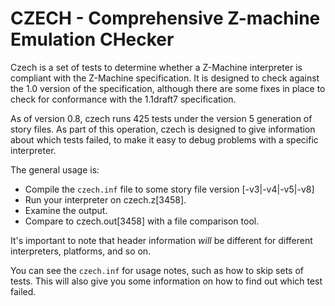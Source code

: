 # CZECH - Comprehensive Z-machine Emulation CHecker

Czech is a set of tests to determine whether a Z-Machine interpreter is compliant with the Z-Machine specification. It is designed to check against the 1.0 version of the specification, although there are some fixes in place to check for conformance with the 1.1draft7 specification.

As of version 0.8, czech runs 425 tests under the version 5 generation of story files. As part of this operation, czech is designed to give information about which tests failed, to make it easy to debug problems with a specific interpreter.

The general usage is:

* Compile the `czech.inf` file to some story file version [-v3|-v4|-v5|-v8]
* Run your interpreter on czech.z[3458].
* Examine the output.
* Compare to czech.out[3458] with a file comparison tool.

It's important to note that header information *will* be different for different interpreters, platforms, and so on.

You can see the `czech.inf` for usage notes, such as how to skip sets of tests. This will also give you some information on how to find out which test failed.
